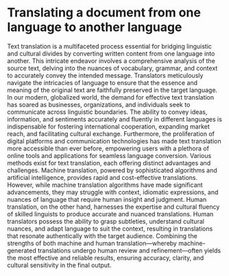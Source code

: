 # Translating a document from one language to another language
Text translation is a multifaceted process essential for bridging linguistic and cultural divides by converting written content from one language into another. This intricate endeavor involves a comprehensive analysis of the source text, delving into the nuances of vocabulary, grammar, and context to accurately convey the intended message. Translators meticulously navigate the intricacies of language to ensure that the essence and meaning of the original text are faithfully preserved in the target language.
In our modern, globalized world, the demand for effective text translation has soared as businesses, organizations, and individuals seek to communicate across linguistic boundaries. The ability to convey ideas, information, and sentiments accurately and fluently in different languages is indispensable for fostering international cooperation, expanding market reach, and facilitating cultural exchange. Furthermore, the proliferation of digital platforms and communication technologies has made text translation more accessible than ever before, empowering users with a plethora of online tools and applications for seamless language conversion.
Various methods exist for text translation, each offering distinct advantages and challenges. Machine translation, powered by sophisticated algorithms and artificial intelligence, provides rapid and cost-effective translations. However, while machine translation algorithms have made significant advancements, they may struggle with context, idiomatic expressions, and nuances of language that require human insight and judgment.
Human translation, on the other hand, harnesses the expertise and cultural fluency of skilled linguists to produce accurate and nuanced translations. Human translators possess the ability to grasp subtleties, understand cultural nuances, and adapt language to suit the context, resulting in translations that resonate authentically with the target audience. Combining the strengths of both machine and human translation—whereby machine-generated translations undergo human review and refinement—often yields the most effective and reliable results, ensuring accuracy, clarity, and cultural sensitivity in the final output.
